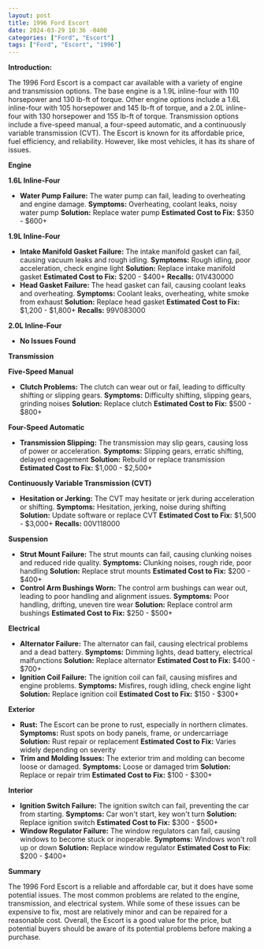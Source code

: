 ```yaml
---
layout: post
title: 1996 Ford Escort
date: 2024-03-29 10:36 -0400
categories: ["Ford", "Escort"]
tags: ["Ford", "Escort", "1996"]
---
```

**Introduction:**

The 1996 Ford Escort is a compact car available with a variety of engine and transmission options. The base engine is a 1.9L inline-four with 110 horsepower and 130 lb-ft of torque. Other engine options include a 1.6L inline-four with 105 horsepower and 145 lb-ft of torque, and a 2.0L inline-four with 130 horsepower and 155 lb-ft of torque. Transmission options include a five-speed manual, a four-speed automatic, and a continuously variable transmission (CVT). The Escort is known for its affordable price, fuel efficiency, and reliability. However, like most vehicles, it has its share of issues.

**Engine**

**1.6L Inline-Four**
* **Water Pump Failure:** The water pump can fail, leading to overheating and engine damage. **Symptoms:** Overheating, coolant leaks, noisy water pump **Solution:** Replace water pump **Estimated Cost to Fix:** $350 - $600+

**1.9L Inline-Four**
* **Intake Manifold Gasket Failure:** The intake manifold gasket can fail, causing vacuum leaks and rough idling. **Symptoms:** Rough idling, poor acceleration, check engine light **Solution:** Replace intake manifold gasket **Estimated Cost to Fix:** $200 - $400+ **Recalls:** 01V430000
* **Head Gasket Failure:** The head gasket can fail, causing coolant leaks and overheating. **Symptoms:** Coolant leaks, overheating, white smoke from exhaust **Solution:** Replace head gasket **Estimated Cost to Fix:** $1,200 - $1,800+ **Recalls:** 99V083000

**2.0L Inline-Four**
* **No Issues Found**

**Transmission**

**Five-Speed Manual**
* **Clutch Problems:** The clutch can wear out or fail, leading to difficulty shifting or slipping gears. **Symptoms:** Difficulty shifting, slipping gears, grinding noises **Solution:** Replace clutch **Estimated Cost to Fix:** $500 - $800+

**Four-Speed Automatic**
* **Transmission Slipping:** The transmission may slip gears, causing loss of power or acceleration. **Symptoms:** Slipping gears, erratic shifting, delayed engagement **Solution:** Rebuild or replace transmission **Estimated Cost to Fix:** $1,000 - $2,500+

**Continuously Variable Transmission (CVT)**
* **Hesitation or Jerking:** The CVT may hesitate or jerk during acceleration or shifting. **Symptoms:** Hesitation, jerking, noise during shifting **Solution:** Update software or replace CVT **Estimated Cost to Fix:** $1,500 - $3,000+ **Recalls:** 00V118000

**Suspension**

* **Strut Mount Failure:** The strut mounts can fail, causing clunking noises and reduced ride quality. **Symptoms:** Clunking noises, rough ride, poor handling **Solution:** Replace strut mounts **Estimated Cost to Fix:** $200 - $400+
* **Control Arm Bushings Worn:** The control arm bushings can wear out, leading to poor handling and alignment issues. **Symptoms:** Poor handling, drifting, uneven tire wear **Solution:** Replace control arm bushings **Estimated Cost to Fix:** $250 - $500+

**Electrical**

* **Alternator Failure:** The alternator can fail, causing electrical problems and a dead battery. **Symptoms:** Dimming lights, dead battery, electrical malfunctions **Solution:** Replace alternator **Estimated Cost to Fix:** $400 - $700+
* **Ignition Coil Failure:** The ignition coil can fail, causing misfires and engine problems. **Symptoms:** Misfires, rough idling, check engine light **Solution:** Replace ignition coil **Estimated Cost to Fix:** $150 - $300+

**Exterior**

* **Rust:** The Escort can be prone to rust, especially in northern climates. **Symptoms:** Rust spots on body panels, frame, or undercarriage **Solution:** Rust repair or replacement **Estimated Cost to Fix:** Varies widely depending on severity
* **Trim and Molding Issues:** The exterior trim and molding can become loose or damaged. **Symptoms:** Loose or damaged trim **Solution:** Replace or repair trim **Estimated Cost to Fix:** $100 - $300+

**Interior**

* **Ignition Switch Failure:** The ignition switch can fail, preventing the car from starting. **Symptoms:** Car won't start, key won't turn **Solution:** Replace ignition switch **Estimated Cost to Fix:** $300 - $500+
* **Window Regulator Failure:** The window regulators can fail, causing windows to become stuck or inoperable. **Symptoms:** Windows won't roll up or down **Solution:** Replace window regulator **Estimated Cost to Fix:** $200 - $400+

**Summary**

The 1996 Ford Escort is a reliable and affordable car, but it does have some potential issues. The most common problems are related to the engine, transmission, and electrical system. While some of these issues can be expensive to fix, most are relatively minor and can be repaired for a reasonable cost. Overall, the Escort is a good value for the price, but potential buyers should be aware of its potential problems before making a purchase.
